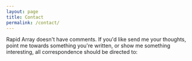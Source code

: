```yaml
---
layout: page
title: Contact
permalink: /contact/
---
```


Rapid Array doesn't have comments. If you'd like send me your thoughts, point me towards something you're written, or show me something interesting, all correspondence should be directed to: 